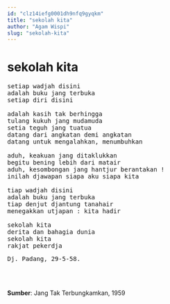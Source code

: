```yaml
---
id: "clz14iefg0001dh9nfq9gyqkm"
title: "sekolah kita"
author: "Agam Wispi"
slug: "sekolah-kita"
---
```


# sekolah kita

<pre>
setiap wadjah disini
adalah buku jang terbuka
setiap diri disini

adalah kasih tak berhingga
tulang kukuh jang mudamuda
setia teguh jang tuatua
datang dari angkatan demi angkatan
datang untuk mengalahkan, menumbuhkan

aduh, keakuan jang ditaklukkan
begitu bening lebih dari matair
aduh, kesombongan jang hantjur berantakan !
inilah djawapan siapa aku siapa kita

tiap wadjah disini
adalah buku jang terbuka
tiap denjut djantung tanahair
menegakkan utjapan : kita hadir

sekolah kita
derita dan bahagia dunia
sekolah kita
rakjat pekerdja
</pre>
<pre>
Dj. Padang, 29-5-58.
</pre>
<br/><br/>

**Sumber**: Jang Tak Terbungkamkan, 1959

